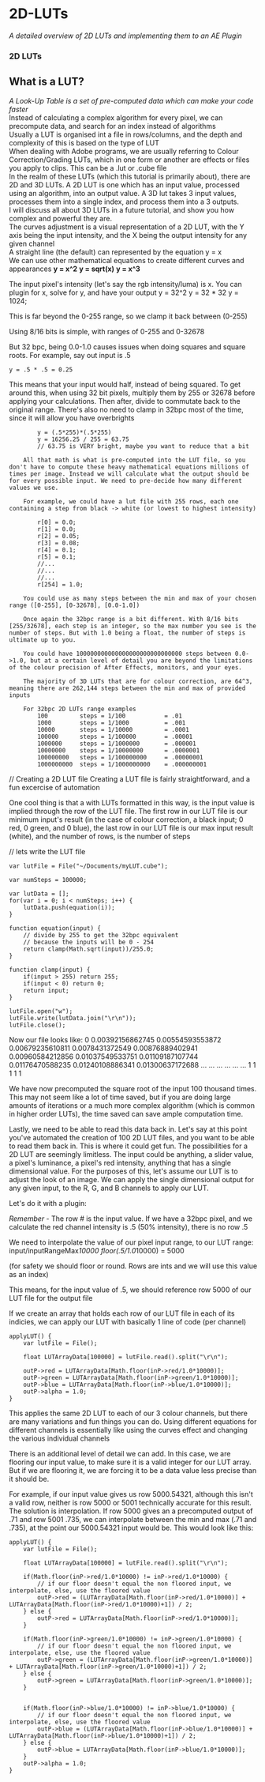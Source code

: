 # 2D-LUTs
 _A detailed overview of 2D LUTs and implementing them to an AE Plugin_

### 2D LUTs

## What is a LUT?

_A Look-Up Table is a set of pre-computed data which can make your code faster_
<br>
Instead of calculating a complex algorithm for every pixel, we can precompute data, and search for an index instead of algorithms
<br>
Usually a LUT is organised int a file in rows/columns, and the depth and complexity of this is based on the type of LUT
<br>
When dealing with Adobe programs, we are usually referring to Colour Correction/Grading LUTs, which in one form or another are effects or files you apply to clips. This can be a .lut or .cube file
<br>
In the realm of these LUTs (which this tutorial is primarily about), there are 2D and 3D LUTs. A 2D LUT is one which has an input value, processed using an algorithm, into an output value. A 3D lut takes 3 input values, processes them into a single index, and process them into a 3 outputs. 
<br>
I will discuss all about 3D LUTs in a future tutorial, and show you how complex and powerful they are.
<br>
The curves adjustment is a visual representation of a 2D LUT, with the Y axis being the input intensity, and the X being the output intensity for any given channel
<br>
A straight line (the default) can represented by the equation y = x
<br>
We can use other mathematical equations to create different curves and appearances
**y = x^2**
**y = sqrt(x)**
**y = x^3**
        
The input pixel's intensity (let's say the rgb intensity/luma) is x. You can plugin for x, solve for y, and have your output
y = 32^2
y = 32 * 32
y = 1024;

This is far beyond the 0-255 range, so we clamp it back between (0-255)
        
Using 8/16 bits is simple, with ranges of 0-255 and 0-32678

 But 32 bpc, being 0.0-1.0 causes issues when doing squares and square roots. For example, say out input is .5

```y = .5 * .5 = 0.25```

 This means that your input would half, instead of being squared. To get around this, when using 32 bit pixels, multiply them by 255 or 32678 before applying your calculations. Then after, divide to commutate back to the original range. There's also no need to clamp in 32bpc most of the time, since it will allow you have overbrights
 
```
        y = (.5*255)*(.5*255)
        y = 16256.25 / 255 = 63.75
        // 63.75 is VERY bright, maybe you want to reduce that a bit
```
        All that math is what is pre-computed into the LUT file, so you don't have to compute these heavy mathematical equations millions of times per image. Instead we will calculate what the output should be for every possible input. We need to pre-decide how many different values we use. 

        For example, we could have a lut file with 255 rows, each one containing a step from black -> white (or lowest to highest intensity)

```
        r[0] = 0.0;
        r[1] = 0.0;
        r[2] = 0.05;
        r[3] = 0.08;
        r[4] = 0.1;
        r[5] = 0.1;
        //...
        //...
        //...
        r[254] = 1.0;
```
        You could use as many steps between the min and max of your chosen range ([0-255], [0-32678], [0.0-1.0])

        Once again the 32bpc range is a bit different. With 8/16 bits [255/32678], each step is an integer, so the max number you see is the number of steps. But with 1.0 being a float, the number of steps is ultimate up to you.

        You could have 100000000000000000000000000000 steps between 0.0->1.0, but at a certain level of detail you are beyond the limitations of the colour precision of After Effects, monitors, and your eyes. 

        The majority of 3D LUTs that are for colour correction, are 64^3, meaning there are 262,144 steps between the min and max of provided inputs

        For 32bpc 2D LUTs range examples
            100         steps = 1/100           = .01
            1000        steps = 1/1000          = .001
            10000       steps = 1/10000         = .0001
            100000      steps = 1/100000        = .00001
            1000000     steps = 1/1000000       = .000001
            10000000    steps = 1/10000000      = .0000001
            100000000   steps = 1/100000000     = .00000001
            1000000000  steps = 1/1000000000    = .000000001

// Creating a 2D LUT file
Creating a LUT file is fairly straightforward, and a fun excercise of automation

One cool thing is that a with LUTs formatted in this way, is the input value is implied through the row of the LUT file. The first row in our LUT file is our minimum input's result (in the case of colour correction, a black input; 0 red, 0 green, and 0 blue), the last row in our LUT file is our max input result (white), and the number of rows, is the number of steps

// lets write the LUT file

```
var lutFile = File("~/Documents/myLUT.cube");

var numSteps = 100000;

var lutData = [];
for(var i = 0; i < numSteps; i++) {
    lutData.push(equation(i));
}

function equation(input) {
    // divide by 255 to get the 32bpc equivalent
    // because the inputs will be 0 - 254
    return clamp(Math.sqrt(input))/255.0;
}

function clamp(input) {
    if(input > 255) return 255;
    if(input < 0) return 0;
    return input;
}

lutFile.open("w");
lutFile.write(lutData.join("\r\n"));
lutFile.close();
```

Now our file looks like:
0
0.00392156862745
0.00554593553872
0.00679235610811
0.0078431372549
0.00876889402941
0.00960584212856
0.01037549533751
0.01109187107744
0.01176470588235
0.01240108886341
0.01300637172688
...
...
...
...
...
...
1
1
1
1
1


We have now precomputed the square root of the input 100 thousand times. This may not seem like a lot of time saved, but if you are doing large amounts of iterations or a much more complex algorithm (which is common in higher order LUTs), the time saved can save ample computation time. 

Lastly, we need to be able to read this data back in. Let's say at this point you've automated the creation of 100 2D LUT files, and you want to be able to read them back in. This is where it could get fun. The possibilities for a 2D LUT are seemingly limitless. The input could be anything, a slider value, a pixel's luminance, a pixel's red intensity, anything that has a single dimensional value. For the purposes of this, let's assume our LUT is to adjust the look of an image. We can apply the single dimensional output for any given input, to the R, G, and B channels to apply our LUT.

Let's do it with a plugin:

*Remember* - The row # is the input value. If we have a 32bpc pixel, and we calculate the red channel intensity is .5 (50% intensity), there is no row .5

We need to interpolate the value of our pixel input range, to our LUT range:
input/inputRangeMax*10000 
floor(.5/1.0*10000)
= 5000

(for safety we should floor or round. Rows are ints and we will use this value as an index)

This means, for the input value of .5, we should reference row 5000 of our LUT file for the output file

If we create an array that holds each row of our LUT file in each of its indicies, we can apply our LUT with basically 1 line of code (per channel)

```
applyLUT() {
    var lutFile = File();

    float LUTArrayData[100000] = lutFile.read().split("\r\n");

    outP->red = LUTArrayData[Math.floor(inP->red/1.0*10000)];
    outP->green = LUTArrayData[Math.floor(inP->green/1.0*10000)];
    outP->blue = LUTArrayData[Math.floor(inP->blue/1.0*10000)];
    outP->alpha = 1.0;
}
```

This applies the same 2D LUT to each of our 3 colour channels, but there are many variations and fun things you can do. Using different equations for different channels is essentially like using the curves effect and changing the various individual channels

There is an additional level of detail we can add. In this case, we are flooring our input value, to make sure it is a valid integer for our LUT array. But if we are flooring it, we are forcing it to be a data value less precise than it should be. 

For example, if our input value gives us row 5000.54321, although this isn't a valid row, neither is row 5000 or 5001 technically accurate for this result. The solution is interpolation. If row 5000 gives an a precomputed output of .71 and row 5001 .735, we can interpolate between the min and max (.71 and .735), at the point our 5000.54321 input would be. This would look like this:

```
applyLUT() {
    var lutFile = File();

    float LUTArrayData[100000] = lutFile.read().split("\r\n");

    if(Math.floor(inP->red/1.0*10000) != inP->red/1.0*10000) {
        // if our floor doesn't equal the non floored input, we interpolate, else, use the floored value
        outP->red = (LUTArrayData[Math.floor(inP->red/1.0*10000)] + LUTArrayData[Math.floor(inP->red/1.0*10000)+1]) / 2;
    } else {
        outP->red = LUTArrayData[Math.floor(inP->red/1.0*10000)];
    }
    
    if(Math.floor(inP->green/1.0*10000) != inP->green/1.0*10000) {
        // if our floor doesn't equal the non floored input, we interpolate, else, use the floored value
        outP->green = (LUTArrayData[Math.floor(inP->green/1.0*10000)] + LUTArrayData[Math.floor(inP->green/1.0*10000)+1]) / 2;
    } else {
        outP->green = LUTArrayData[Math.floor(inP->green/1.0*10000)];
    }


    if(Math.floor(inP->blue/1.0*10000) != inP->blue/1.0*10000) {
        // if our floor doesn't equal the non floored input, we interpolate, else, use the floored value
        outP->blue = (LUTArrayData[Math.floor(inP->blue/1.0*10000)] + LUTArrayData[Math.floor(inP->blue/1.0*10000)+1]) / 2;
    } else {
        outP->blue = LUTArrayData[Math.floor(inP->blue/1.0*10000)];
    }
    outP->alpha = 1.0;
}
```